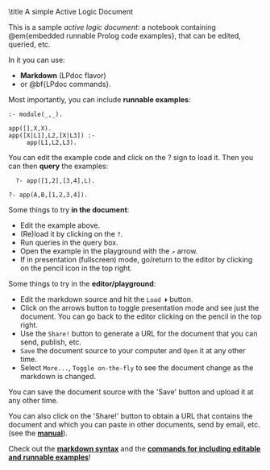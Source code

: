 \title A simple Active Logic Document

This is a sample *active logic document*: a notebook containing
@em{embedded runnable Prolog code examples}, that can be edited,
queried, etc.

In it you can use:

- **Markdown** (LPdoc flavor)
- or @bf{LPdoc commands}. 

Most importantly, you can include **runnable examples**:

```ciao_runnable
:- module(_,_).

app([],X,X).
app([X|L1],L2,[X|L3]) :-
     app(L1,L2,L3).
```

You can edit the example code and click on the ? sign to load it.
Then you can then **query** the examples:

```ciao_runnable
  ?- app([1,2],[3,4],L).
```

```ciao_runnable
?- app(A,B,[1,2,3,4]).
```

Some things to try **in the document**:

  - Edit the example above.
  - (Re)load it by clicking on the `?`.
  - Run queries in the query box. 
  - Open the example in the playground with the `↗` arrow.
  - If in presentation (fullscreen) mode, go/return to the editor by 
    clicking on the pencil icon in the top right.

Some things to try in the **editor/playground**:

  - Edit the markdown source and hit the `Load ⏵` button. 
  - Click on the arrows button to toggle presentation mode and see just the document. 
    You can go back to the editor clicking on the pencil in the top right. 
  - Use the `Share!` button to generate a URL for the document that you can send, publish, etc.
  - `Save` the document source to your computer and `Open` it at any other time.
  - Select `More...`, `Toggle on-the-fly` to see the document change as the markdown is changed.

You can save the document source with the 'Save'
button and upload it at any other time.

You can also click on the 'Share!' button to obtain a URL
that contains the document and which you can paste in other
documents, send by email, etc. (see the
[**manual**](/ciao/build/doc/ciao_playground.html/ciao_playground_embedding.html)).

Check out the [**markdown
syntax**](/ciao/build/doc/lpdoc.html/Markdown.html) and the
[**commands for including editable and runnable
examples**](/ciao/build/doc/lpdoc.html/Runnables.html)!
